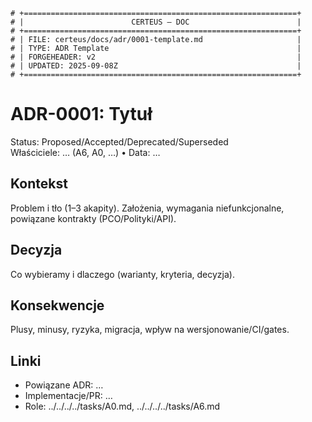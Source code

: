 ```
# +=============================================================+
# |                        CERTEUS — DOC                        |
# +=============================================================+
# | FILE: certeus/docs/adr/0001-template.md                     |
# | TYPE: ADR Template                                          |
# | FORGEHEADER: v2                                             |
# | UPDATED: 2025-09-08Z                                        |
# +=============================================================+
```

# ADR-0001: Tytuł

Status: Proposed/Accepted/Deprecated/Superseded  
Właściciele: … (A6, A0, …) • Data: …

## Kontekst
Problem i tło (1–3 akapity). Założenia, wymagania niefunkcjonalne, powiązane kontrakty (PCO/Polityki/API).

## Decyzja
Co wybieramy i dlaczego (warianty, kryteria, decyzja).

## Konsekwencje
Plusy, minusy, ryzyka, migracja, wpływ na wersjonowanie/CI/gates.

## Linki
- Powiązane ADR: …  
- Implementacje/PR: …  
- Role: ../../../../tasks/A0.md, ../../../../tasks/A6.md

